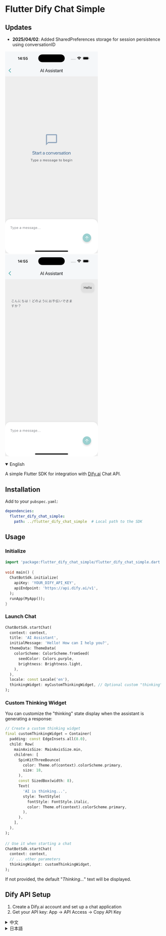 # Flutter Dify Chat Simple

## Updates
- **2025/04/02**: Added SharedPreferences storage for session persistence using conversationID

<p float="left">
  <img src="image/image1.png" width="300" />
  <img src="image/image2.png" width="300" />
</p>

<details open>
<summary>English</summary>

A simple Flutter SDK for integration with [Dify.ai](https://dify.ai) Chat API.

## Installation
Add to your `pubspec.yaml`:
```yaml
dependencies:
  flutter_dify_chat_simple:
    path: ../flutter_dify_chat_simple  # Local path to the SDK
```

## Usage
### Initialize
```dart
import 'package:flutter_dify_chat_simple/flutter_dify_chat_simple.dart';

void main() {
  ChatBotSdk.initialize(
    apiKey: 'YOUR_DIFY_API_KEY',
    apiEndpoint: 'https://api.dify.ai/v1',
  );
  runApp(MyApp());
}
```

### Launch Chat
```dart
ChatBotSdk.startChat(
  context: context,
  title: 'AI Assistant',
  initialMessage: 'Hello! How can I help you?',
  themeData: ThemeData(
    colorScheme: ColorScheme.fromSeed(
      seedColor: Colors.purple,
      brightness: Brightness.light,
    ),
  ),
  locale: const Locale('en'),
  thinkingWidget: myCustomThinkingWidget, // Optional custom "thinking" widget
);
```

### Custom Thinking Widget

You can customize the "thinking" state display when the assistant is generating a response:

```dart
// Create a custom thinking widget
final customThinkingWidget = Container(
  padding: const EdgeInsets.all(8.0),
  child: Row(
    mainAxisSize: MainAxisSize.min,
    children: [
      SpinKitThreeBounce(
        color: Theme.of(context).colorScheme.primary,
        size: 18,
      ),
      const SizedBox(width: 8),
      Text(
        'AI is thinking...',
        style: TextStyle(
          fontStyle: FontStyle.italic,
          color: Theme.of(context).colorScheme.primary,
        ),
      ),
    ],
  ),
);

// Use it when starting a chat
ChatBotSdk.startChat(
  context: context,
  // ... other parameters
  thinkingWidget: customThinkingWidget,
);
```

If not provided, the default "_Thinking..._" text will be displayed.

## Dify API Setup
1. Create a Dify.ai account and set up a chat application
2. Get your API key: App → API Access → Copy API Key

</details>

<details>
<summary>中文</summary>

一个用于集成 [Dify.ai](https://dify.ai) 聊天 API 的简易 Flutter SDK。

## 安装
添加到 `pubspec.yaml`:
```yaml
dependencies:
  flutter_dify_chat_simple:
    path: ../flutter_dify_chat_simple  # Local path to the SDK
```

## 使用方法
### 初始化
```dart
import 'package:flutter_dify_chat_simple/flutter_dify_chat_simple.dart';

void main() {
  ChatBotSdk.initialize(
    apiKey: 'YOUR_DIFY_API_KEY',
    apiEndpoint: 'https://api.dify.ai/v1',
  );
  runApp(MyApp());
}
```

### 启动聊天
```dart
ChatBotSdk.startChat(
  context: context,
  title: '智能助手',
  initialMessage: '您好！有什么可以帮您？',
  themeData: ThemeData(
    colorScheme: ColorScheme.fromSeed(
      seedColor: Colors.purple,
      brightness: Brightness.light,
    ),
  ),
  locale: const Locale('zh'),
  thinkingWidget: myCustomThinkingWidget, // 可选的自定义"思考中"组件
);
```

### 自定义思考状态组件

您可以自定义在助手生成回复时显示的"思考中"状态：

```dart
// 创建自定义思考组件
final customThinkingWidget = Container(
  padding: const EdgeInsets.all(8.0),
  child: Row(
    mainAxisSize: MainAxisSize.min,
    children: [
      SpinKitThreeBounce(
        color: Theme.of(context).colorScheme.primary,
        size: 18,
      ),
      const SizedBox(width: 8),
      Text(
        'AI 正在思考...',
        style: TextStyle(
          fontStyle: FontStyle.italic,
          color: Theme.of(context).colorScheme.primary,
        ),
      ),
    ],
  ),
);

// 在启动聊天时使用
ChatBotSdk.startChat(
  context: context,
  // ... 其他参数
  thinkingWidget: customThinkingWidget,
);
```

如果未提供，则将显示默认的"_正在思考..._"文本。

## Dify API 配置
1. 创建 Dify.ai 账户并设置聊天应用
2. 获取 API 密钥：App → API Access → 复制 API Key
</details>

<details>
<summary>日本語</summary>

[Dify.ai](https://dify.ai) Chat API と統合するためのシンプルな Flutter SDK。

## インストール
`pubspec.yaml` に追加:
```yaml
dependencies:
  flutter_dify_chat_simple:
    path: ../flutter_dify_chat_simple  # Local path to the SDK
```

## 使用方法
### 初期化
```dart
import 'package:flutter_dify_chat_simple/flutter_dify_chat_simple.dart';

void main() {
  ChatBotSdk.initialize(
    apiKey: 'YOUR_DIFY_API_KEY',
    apiEndpoint: 'https://api.dify.ai/v1',
  );
  runApp(MyApp());
}
```

### チャットの起動
```dart
ChatBotSdk.startChat(
  context: context,
  title: 'AI アシスタント',
  initialMessage: 'こんにちは！何かお手伝いできることはありますか？',
  themeData: ThemeData(
    colorScheme: ColorScheme.fromSeed(
      seedColor: Colors.purple,
      brightness: Brightness.light,
    ),
  ),
  locale: const Locale('ja'),
  thinkingWidget: myCustomThinkingWidget, // オプションのカスタム「考え中」ウィジェット
);
```

### カスタム考え中ウィジェット

アシスタントが応答を生成している間の「考え中」状態の表示をカスタマイズできます：

```dart
// カスタム考え中ウィジェットの作成
final customThinkingWidget = Container(
  padding: const EdgeInsets.all(8.0),
  child: Row(
    mainAxisSize: MainAxisSize.min,
    children: [
      SpinKitThreeBounce(
        color: Theme.of(context).colorScheme.primary,
        size: 18,
      ),
      const SizedBox(width: 8),
      Text(
        'AI が考え中...',
        style: TextStyle(
          fontStyle: FontStyle.italic,
          color: Theme.of(context).colorScheme.primary,
        ),
      ),
    ],
  ),
);

// チャット起動時に使用
ChatBotSdk.startChat(
  context: context,
  // ... その他のパラメーター
  thinkingWidget: customThinkingWidget,
);
```

提供されない場合は、デフォルトの「_考え中..._」テキストが表示されます。

## Dify API 設定
1. Dify.ai アカウントを作成し、チャットアプリケーションを設定
2. API キーの取得: App → API Access → API Key をコピー
</details>